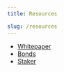 ```yaml
---
title: Resources

slug: /resources
---
```


- [Whitepaper](https://invariant.app/whitepaper.pdf)
- [Bonds](https://invariant.app/bonds.pdf)
- [Staker](https://invariant.app/staker.pdf)
